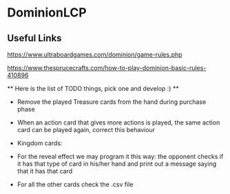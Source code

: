 # DominionLCP
## Useful Links
https://www.ultraboardgames.com/dominion/game-rules.php
 
https://www.thesprucecrafts.com/how-to-play-dominion-basic-rules-410896

** Here is the list of TODO things, pick one and develop :) **
- Remove the played Treasure cards from the hand during purchase phase
- When an action card that gives more actions is played, the same action card can be played again, correct this behaviour

- Kingdom cards:
- For the reveal effect we may program it this way: the opponent checks if it has that type of card in his/her hand and print out a message saying that it has that card
- For all the other cards check the .csv file